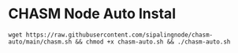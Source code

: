 # CHASM Node Auto Instal

```
wget https://raw.githubusercontent.com/sipalingnode/chasm-auto/main/chasm.sh && chmod +x chasm-auto.sh && ./chasm-auto.sh
```
